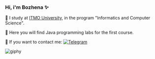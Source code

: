 ### Hi, i'm Bozhena ✨
📌 I study at [ITMO University](https://itmo.ru), in the program "Informatics and Computer Science".

📜 Here you will find Java programming labs for the first course.

🤍 If you want to contact me: [![Telegram](https://img.shields.io/badge/Telegram-2CA5E0?style=for-the-badge&logo=telegram&logoColor=white)](https://t.me/Bzhnan)

![giphy](https://github.com/bzhenka/bzhenka/assets/123626256/7b1b3023-34ef-4b49-96cf-d528197d59f3)


<!--
**bzhenka/bzhenka** is a ✨ _special_ ✨ repository because its `README.md` (this file) appears on your GitHub profile.

Here are some ideas to get you started:

- 🔭 I’m currently working on ...
- 🌱 I’m currently learning ...
- 👯 I’m looking to collaborate on ...
- 🤔 I’m looking for help with ...
- 💬 Ask me about ...
- 📫 How to reach me: ...
- 😄 Pronouns: ...
- ⚡ Fun fact: ...
-->
